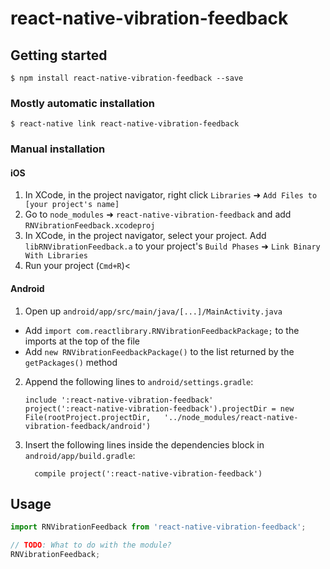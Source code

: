 
# react-native-vibration-feedback

## Getting started

`$ npm install react-native-vibration-feedback --save`

### Mostly automatic installation

`$ react-native link react-native-vibration-feedback`

### Manual installation


#### iOS

1. In XCode, in the project navigator, right click `Libraries` ➜ `Add Files to [your project's name]`
2. Go to `node_modules` ➜ `react-native-vibration-feedback` and add `RNVibrationFeedback.xcodeproj`
3. In XCode, in the project navigator, select your project. Add `libRNVibrationFeedback.a` to your project's `Build Phases` ➜ `Link Binary With Libraries`
4. Run your project (`Cmd+R`)<

#### Android

1. Open up `android/app/src/main/java/[...]/MainActivity.java`
  - Add `import com.reactlibrary.RNVibrationFeedbackPackage;` to the imports at the top of the file
  - Add `new RNVibrationFeedbackPackage()` to the list returned by the `getPackages()` method
2. Append the following lines to `android/settings.gradle`:
  	```
  	include ':react-native-vibration-feedback'
  	project(':react-native-vibration-feedback').projectDir = new File(rootProject.projectDir, 	'../node_modules/react-native-vibration-feedback/android')
  	```
3. Insert the following lines inside the dependencies block in `android/app/build.gradle`:
  	```
      compile project(':react-native-vibration-feedback')
  	```


## Usage
```javascript
import RNVibrationFeedback from 'react-native-vibration-feedback';

// TODO: What to do with the module?
RNVibrationFeedback;
```
  